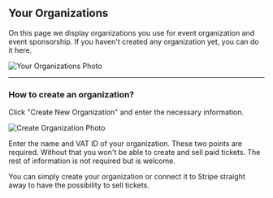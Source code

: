 ## Your Organizations

On this page we display organizations you use for event organization and event sponsorship. If you haven't created any organization yet, you can do it here.

![Your Organizations Photo](/images/yourorganizations.svg)

---

### How to create an organization?

Click "Create New Organization" and enter the necessary information.

![Create Organization Photo](/images/createorganization.svg)

Enter the name and VAT ID of your organization. These two points are required. Without that you won't be able to create and sell paid tickets. The rest of information is not required but is welcome.

You can simply create your organization or connect it to Stripe straight away to have the possibility to sell tickets.
